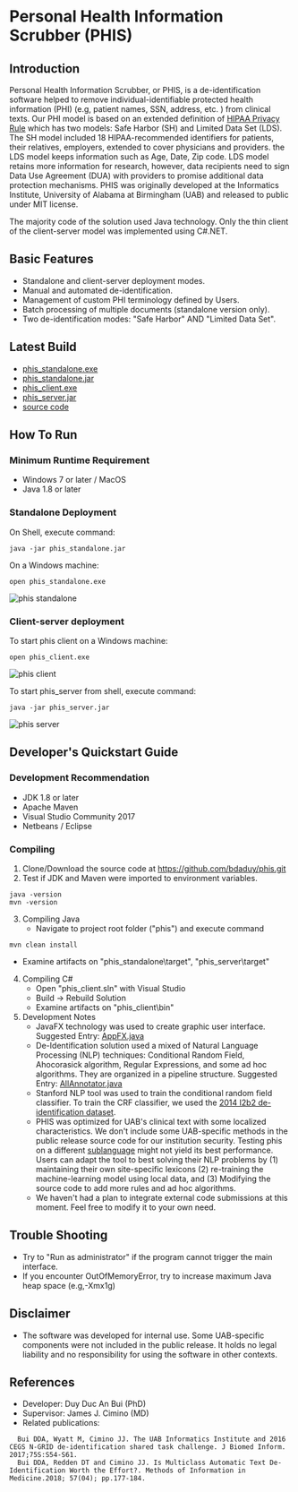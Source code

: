 # Personal Health Information Scrubber (PHIS)

## Introduction
Personal Health Information Scrubber, or PHIS, is a de-identification software helped to remove individual-identifiable protected health information (PHI) (e.g, patient names, SSN, address, etc. ) from clinical texts. Our PHI model is based on an extended definition of [HIPAA Privacy Rule](https://www.hhs.gov/sites/default/files/hipaa-simplification-201303.pdf) which has two models: Safe Harbor (SH) and Limited Data Set (LDS). The SH model included 18 HIPAA-recommended identifiers for patients, their relatives, employers, extended to cover physicians and providers. the LDS model keeps information such as Age, Date, Zip code. LDS model retains more information for research, however, data recipients need to sign Data Use Agreement (DUA) with providers to promise additional data protection mechanisms. PHIS was originally developed at the Informatics Institute, University of Alabama at Birmingham (UAB) and released to public under MIT license.

The majority code of the solution used Java technology. Only the thin client of the client-server model was implemented using C#.NET.

## Basic Features
- Standalone and client-server deployment modes.
- Manual and automated de-identification.
- Management of custom PHI terminology defined by Users.
- Batch processing of multiple documents (standalone version only).
- Two de-identification modes: "Safe Harbor" AND "Limited Data Set". 

## Latest Build
- [phis_standalone.exe](https://github.com/bdaduy/phis/releases/download/v1.0/phis_standalone.exe)
- [phis_standalone.jar](https://github.com/bdaduy/phis/releases/download/v1.0/phis_standalone.jar)
- [phis_client.exe](https://github.com/bdaduy/phis/releases/download/v1.0/phis_client.exe)
- [phis_server.jar](https://github.com/bdaduy/phis/releases/download/v1.0/phis_server.jar)
- [source code](https://github.com/bdaduy/phis/archive/v1.0.zip)

## How To Run
### Minimum Runtime Requirement
- Windows 7 or later / MacOS
- Java 1.8 or later

### Standalone Deployment
On Shell, execute command:
```
java -jar phis_standalone.jar
```
On a Windows machine:
```
open phis_standalone.exe
```
![phis standalone](https://github.com/bdaduy/phis/blob/master/images/phis_standalone.png?raw=true)

### Client-server deployment
To start phis client on a Windows machine:
```
open phis_client.exe
```
![phis client](https://github.com/bdaduy/phis/blob/master/images/phis_client.png?raw=true)

To start phis_server from shell, execute command:
```
java -jar phis_server.jar
```
![phis server](https://github.com/bdaduy/phis/blob/master/images/phis_server.png?raw=true)

## Developer's Quickstart Guide
### Development Recommendation
- JDK 1.8 or later
- Apache Maven
- Visual Studio Community 2017
- Netbeans / Eclipse
### Compiling
1. Clone/Download the source code at https://github.com/bdaduy/phis.git
2. Test if JDK and Maven were imported to environment variables.
```
java -version
mvn -version
```
3. Compiling Java
   - Navigate to project root folder ("phis") and execute command
```
mvn clean install
```
   - Examine artifacts on "phis_standalone\target", "phis_server\target"
4. Compiling C#
   - Open "phis_client.sln" with Visual Studio
   - Build -> Rebuild Solution
   - Examine artifacts on "phis_client\bin"
5. Development Notes
   - JavaFX technology was used to create graphic user interface. Suggested Entry: [AppFX.java](https://github.com/bdaduy/phis/blob/master/src/main/java/edu/db/tool/deid/app/fx/AppFX.java)
   - De-Identification solution used a mixed of Natural Language Processing (NLP) techniques: Conditional Random Field, Ahocorasick algorithm, Regular Expressions, and some ad hoc algorithms. They are organized in a pipeline structure. Suggested Entry: [AllAnnotator.java](https://github.com/bdaduy/phis/blob/master/src/main/java/edu/db/tool/deid/app/AllAnnotator.java)
   - Stanford NLP tool was used to train the conditional random field classifier. To train the CRF classifier, we used the [2014 I2b2 de-identification dataset](https://www.i2b2.org/NLP/DataSets/).
   - PHIS was optimized for UAB's clinical text with some localized characteristics. We don't include some UAB-specific methods in the public release source code for our institution security. Testing phis on a different [sublanguage](https://en.wikipedia.org/wiki/Sublanguage#In_natural_language) might not yield its best performance. Users can adapt the tool to best solving their NLP problems by (1) maintaining their own site-specific lexicons (2) re-training the machine-learning model using local data, and (3) Modifying the source code to add more rules and ad hoc algorithms.
   - We haven't had a plan to integrate external code submissions at this moment. Feel free to modify it to your own need.

## Trouble Shooting
- Try to "Run as administrator" if the program cannot trigger the main interface.
- If you encounter OutOfMemoryError, try to increase maximum Java heap space (e.g,-Xmx1g)

## Disclaimer
- The software was developed for internal use. Some UAB-specific components were not included in the public release. It holds no legal liability and no responsibility for using the software in other contexts.

## References
- Developer: Duy Duc An Bui (PhD)
- Supervisor: James J. Cimino (MD)
- Related publications:
```
  Bui DDA, Wyatt M, Cimino JJ. The UAB Informatics Institute and 2016 CEGS N-GRID de-identification shared task challenge. J Biomed Inform. 2017;75S:S54-S61.
  Bui DDA, Redden DT and Cimino JJ. Is Multiclass Automatic Text De-Identification Worth the Effort?. Methods of Information in Medicine.2018; 57(04); pp.177-184.
```